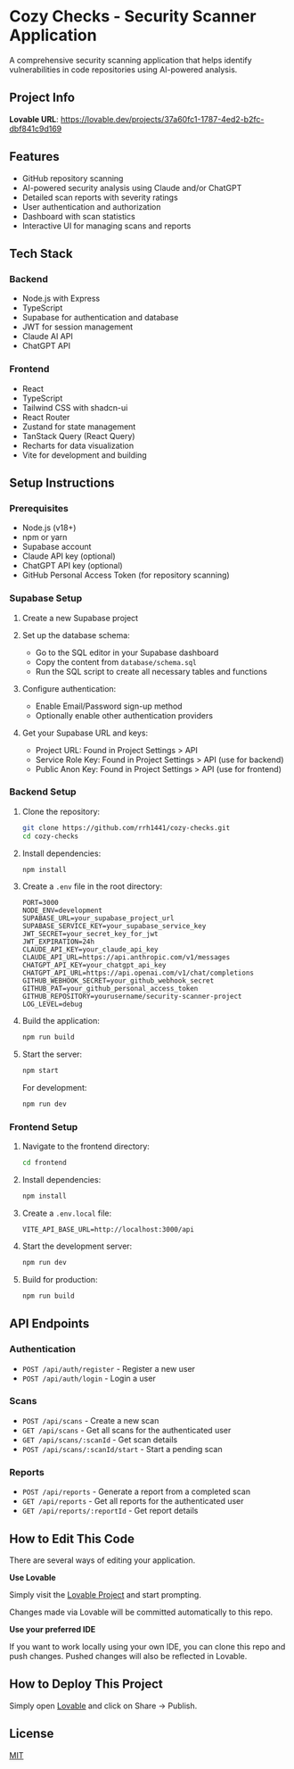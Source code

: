 # Cozy Checks - Security Scanner Application

A comprehensive security scanning application that helps identify vulnerabilities in code repositories using AI-powered analysis.

## Project Info

**Lovable URL**: https://lovable.dev/projects/37a60fc1-1787-4ed2-b2fc-dbf841c9d169

## Features

- GitHub repository scanning
- AI-powered security analysis using Claude and/or ChatGPT
- Detailed scan reports with severity ratings
- User authentication and authorization
- Dashboard with scan statistics
- Interactive UI for managing scans and reports

## Tech Stack

### Backend
- Node.js with Express
- TypeScript
- Supabase for authentication and database
- JWT for session management
- Claude AI API
- ChatGPT API

### Frontend
- React
- TypeScript
- Tailwind CSS with shadcn-ui
- React Router
- Zustand for state management
- TanStack Query (React Query)
- Recharts for data visualization
- Vite for development and building

## Setup Instructions

### Prerequisites
- Node.js (v18+)
- npm or yarn
- Supabase account
- Claude API key (optional)
- ChatGPT API key (optional)
- GitHub Personal Access Token (for repository scanning)

### Supabase Setup

1. Create a new Supabase project
2. Set up the database schema:
   - Go to the SQL editor in your Supabase dashboard
   - Copy the content from `database/schema.sql`
   - Run the SQL script to create all necessary tables and functions

3. Configure authentication:
   - Enable Email/Password sign-up method
   - Optionally enable other authentication providers

4. Get your Supabase URL and keys:
   - Project URL: Found in Project Settings > API
   - Service Role Key: Found in Project Settings > API (use for backend)
   - Public Anon Key: Found in Project Settings > API (use for frontend)

### Backend Setup

1. Clone the repository:
   ```bash
   git clone https://github.com/rrh1441/cozy-checks.git
   cd cozy-checks
   ```

2. Install dependencies:
   ```bash
   npm install
   ```

3. Create a `.env` file in the root directory:
   ```
   PORT=3000
   NODE_ENV=development
   SUPABASE_URL=your_supabase_project_url
   SUPABASE_SERVICE_KEY=your_supabase_service_key
   JWT_SECRET=your_secret_key_for_jwt
   JWT_EXPIRATION=24h
   CLAUDE_API_KEY=your_claude_api_key
   CLAUDE_API_URL=https://api.anthropic.com/v1/messages
   CHATGPT_API_KEY=your_chatgpt_api_key
   CHATGPT_API_URL=https://api.openai.com/v1/chat/completions
   GITHUB_WEBHOOK_SECRET=your_github_webhook_secret
   GITHUB_PAT=your_github_personal_access_token
   GITHUB_REPOSITORY=yourusername/security-scanner-project
   LOG_LEVEL=debug
   ```

4. Build the application:
   ```bash
   npm run build
   ```

5. Start the server:
   ```bash
   npm start
   ```

   For development:
   ```bash
   npm run dev
   ```

### Frontend Setup

1. Navigate to the frontend directory:
   ```bash
   cd frontend
   ```

2. Install dependencies:
   ```bash
   npm install
   ```

3. Create a `.env.local` file:
   ```
   VITE_API_BASE_URL=http://localhost:3000/api
   ```

4. Start the development server:
   ```bash
   npm run dev
   ```

5. Build for production:
   ```bash
   npm run build
   ```

## API Endpoints

### Authentication
- `POST /api/auth/register` - Register a new user
- `POST /api/auth/login` - Login a user

### Scans
- `POST /api/scans` - Create a new scan
- `GET /api/scans` - Get all scans for the authenticated user
- `GET /api/scans/:scanId` - Get scan details
- `POST /api/scans/:scanId/start` - Start a pending scan

### Reports
- `POST /api/reports` - Generate a report from a completed scan
- `GET /api/reports` - Get all reports for the authenticated user
- `GET /api/reports/:reportId` - Get report details

## How to Edit This Code

There are several ways of editing your application.

**Use Lovable**

Simply visit the [Lovable Project](https://lovable.dev/projects/37a60fc1-1787-4ed2-b2fc-dbf841c9d169) and start prompting.

Changes made via Lovable will be committed automatically to this repo.

**Use your preferred IDE**

If you want to work locally using your own IDE, you can clone this repo and push changes. Pushed changes will also be reflected in Lovable.

## How to Deploy This Project

Simply open [Lovable](https://lovable.dev/projects/37a60fc1-1787-4ed2-b2fc-dbf841c9d169) and click on Share -> Publish.

## License

[MIT](LICENSE)